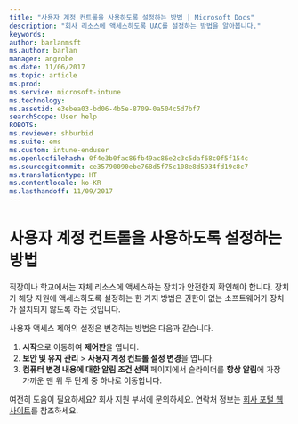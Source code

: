 ```yaml
---
title: "사용자 계정 컨트롤을 사용하도록 설정하는 방법 | Microsoft Docs"
description: "회사 리소스에 액세스하도록 UAC를 설정하는 방법을 알아봅니다."
keywords: 
author: barlanmsft
ms.author: barlan
manager: angrobe
ms.date: 11/06/2017
ms.topic: article
ms.prod: 
ms.service: microsoft-intune
ms.technology: 
ms.assetid: e3ebea03-bd06-4b5e-8709-0a504c5d7bf7
searchScope: User help
ROBOTS: 
ms.reviewer: shburbid
ms.suite: ems
ms.custom: intune-enduser
ms.openlocfilehash: 0f4e3b0fac86fb49ac86e2c3c5daf68c0f5f154c
ms.sourcegitcommit: ce35790090ebe768d5f75c108e8d5934fd19c8c7
ms.translationtype: HT
ms.contentlocale: ko-KR
ms.lasthandoff: 11/09/2017
---
```

# <a name="how-to-enable-user-access-control"></a>사용자 계정 컨트롤을 사용하도록 설정하는 방법

직장이나 학교에서는 자체 리소스에 액세스하는 장치가 안전한지 확인해야 합니다. 장치가 해당 자원에 액세스하도록 설정하는 한 가지 방법은 권한이 없는 소프트웨어가 장치가 설치되지 않도록 하는 것입니다.

사용자 액세스 제어의 설정은 변경하는 방법은 다음과 같습니다.

1. **시작**으로 이동하여 **제어판**을 엽니다.
2. **보안 및 유지 관리** > **사용자 계정 컨트롤 설정 변경**을 엽니다.
3. **컴퓨터 변경 내용에 대한 알림 조건 선택** 페이지에서 슬라이더를 **항상 알림**에 가장 가까운 맨 위 두 단계 중 하나로 이동합니다.

여전히 도움이 필요하세요? 회사 지원 부서에 문의하세요. 연락처 정보는 [회사 포털 웹 사이트](https://portal.manage.microsoft.com)를 참조하세요.

